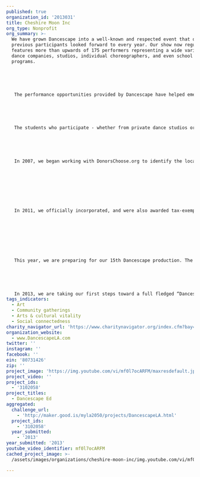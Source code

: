 ```yaml
---
published: true
organization_id: '2013031'
title: Cheshire Moon Inc
org_type: Nonprofit
org_summary: >-
  We have grown Dancescape into a well-known and respected event that our
  previous participants looked forward to every year. Our show now regularly
  features more than upwards of 175 performers representing a wide variety of
  dance companies, studios, individual choreographers, and even school
  programs. 
   
   
   
   
   
   The performance opportunities provided by Dancescape have helped emerging artists to gain representation, exposure, and experience as well as network with leading professionals in the industry. Numerous dancers have gotten jobs, joined companies, or been asked to dance in new works or projects as a direct result of Dancescape.
   
   
   
   
   
   The students who participate - whether from private dance studios or those who participate in school programs - are given the chance to watch professional dancers in an intimate setting, to perform in a state of the art facility outside of their usual environment, and interact with other students their age from different programs who specialize in styles of dance that are different from their own. They gain perspective on the role arts can play in the world at large, beyond the walls of the classroom, while simultaneously developing the discipline, responsibility, and self-esteem that comes with participating in a performance related activity.
   
   
   
   
   
   In 2007, we began working with DonorsChoose.org to identify the local arts and music education programs we wished to support. Since then, we have fully or partially funded 39 classroom proposals, mostly in high needs, high poverty schools. These programs have reached more than 6,000 students in Southern California.
   
   
   
   
   
   
   
   
   In 2011, we officially incorporated, and were also awarded tax-exempt status.
   
   
   
   
   
   
   
   
   This year, we are preparing for our 15th Dancescape production. The show will be moved to Club Nokia, downtown in the LA Live complex, and will be hosted by the most recent winner of “So You Think You Can Dance,” Chehon Wespi-Tschopp. We have the support of renowned choreographer Denise Leitner, the Bloc Dance Agency and numerous other dance studios and choreographers throughout Los Angeles. This will be our first Gala Event, and we could not be more excited for it!
   
   
   
   
   
   In 2013, we are taking our first steps toward a full fledged “Dancescape Ed” program. We are working with La Leadership Academy (LALA) to provide a one week of dance instruction to two different age groups during summer school. Dancescape will identify the dance instructor, cover the costs of all necessary background checks and clearance procedures, and also pay the salaries of both the dance instructor and the LALA staff member who will assist with the program. The curriculum will be developed together with the LALA faculty to determine what will be best suited to the students in attendance. We will be conducting careful evaluation of the student’s performance and participation during the program, and also solicit feedback from the LALA administration so that we can implement any necessary changes or improvements bef
tags_indicators:
  - Art
  - Community gatherings
  - Arts & cultural vitality
  - Social connectedness
charity_navigator_url: 'https://www.charitynavigator.org/index.cfm?bay=search.profile&ein=80731426'
organization_website:
  - www.DancescapeLA.com
twitter: ''
instagram: ''
facebook: ''
ein: '80731426'
zip: ''
project_image: 'https://img.youtube.com/vi/mf0l7ocARFM/maxresdefault.jpg'
project_video: ''
project_ids:
  - '3102058'
project_titles:
  - Dancescape Ed
aggregated:
  challenge_url:
    - 'http://maker.good.is/myla2050/projects/DancescapeLA.html'
  project_ids:
    - '3102058'
  year_submitted:
    - '2013'
year_submitted: '2013'
youtube_video_identifier: mf0l7ocARFM
cached_project_image: >-
  /assets/images/organizations/cheshire-moon-inc/img.youtube.com/vi/mf0l7ocARFM/maxresdefault.jpg

---
```

